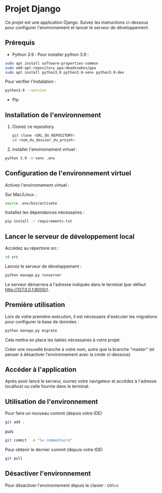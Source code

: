 # Projet Django

Ce projet est une application Django. Suivez les instructions ci-dessous pour configurer l'environnement et lancer le serveur de développement.

## Prérequis

- Python 3.9 : 
Pour installer python 3.9 : 
```bash
sudo apt install software-properties-common
sudo add-apt-repository ppa:deadsnakes/ppa
sudo apt install python3.9 python3.9-venv python3.9-dev
```
Pour verifier l'instalation :
```bash
python3.9 --version
```
- Pip

## Installation de l'environnement

1. Clonez ce repository.
   
   ```bash
   git clone <URL_DU_REPOSITORY>
   cd <nom_du_dossier_du_projet>

2. installer l'environnement virtuel :
```bash
python 3.9 -m venv .env
```
## Configuration de l'environnement virtuel
Activez l'environnement virtuel :

Sur Mac/Linux :
```bash
source .env/bin/activate
```
Installez les dépendances nécessaires :
```bash
pip install -r requirements.txt
```

## Lancer le serveur de développement local
Accédez au répertoire src :

```bash
cd src
```
Lancez le serveur de développement :

```bash
python manage.py runserver
```
Le serveur démarrera à l'adresse indiquée dans le terminal (par défaut http://127.0.0.1:8000/).

## Première utilisation
Lors de votre première exécution, il est nécessaire d'exécuter les migrations pour configurer la base de données :

```bash
python manage.py migrate
```
Cela mettra en place les tables nécessaires à votre projet.

Créer une nouvelle branche à votre nom, autre que la branche "master" (et penser à désactiver l'environnement avec la cmde ci-dessous)

## Accéder à l'application
Après avoir lancé le serveur, ouvrez votre navigateur et accédez à l'adresse localhost ou celle fournie dans le terminal.

## Utilisation de l'environnement
Pour faire un nouveau commit (depuis votre IDE)

```bash
git add .
```

puis

```bash
git commit  -m "le commentaire"
```

Pour obtenir le dernier commit (depuis votre IDE)

```bash
git pull
```
## Désactiver l'environnement

Pour désactiver l'environnement depuis le clavier : ctrl+c

